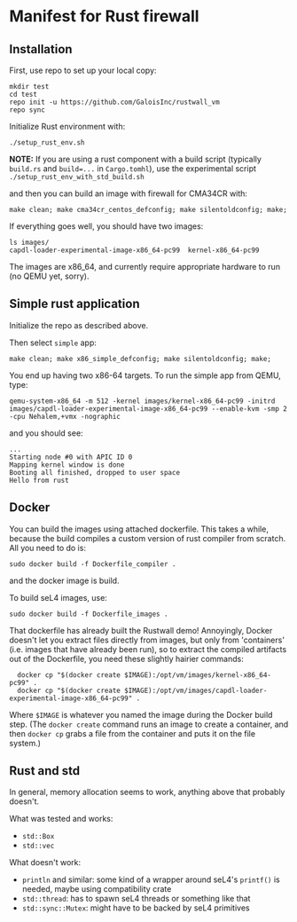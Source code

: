 # Manifest for Rust firewall

## Installation

First, use repo to set up your local copy:
```
mkdir test
cd test
repo init -u https://github.com/GaloisInc/rustwall_vm
repo sync
```

Initialize Rust environment with:
```
./setup_rust_env.sh
```

**NOTE:** If you are using a rust component with a build script (typically `build.rs` and `build=...` in `Cargo.tomhl`), use the experimental script `./setup_rust_env_with_std_build.sh`

and then you can build an image with firewall for CMA34CR with:

```
make clean; make cma34cr_centos_defconfig; make silentoldconfig; make;
```

If everything goes well, you should have two images:
```
ls images/
capdl-loader-experimental-image-x86_64-pc99  kernel-x86_64-pc99
```

The images are x86_64, and currently require appropriate hardware to run (no QEMU yet, sorry).

## Simple rust application
Initialize the repo as described above.

Then select `simple` app:
```
make clean; make x86_simple_defconfig; make silentoldconfig; make;
```

You end up having two x86-64 targets. To run the simple app from QEMU, type:

```
qemu-system-x86_64 -m 512 -kernel images/kernel-x86_64-pc99 -initrd images/capdl-loader-experimental-image-x86_64-pc99 --enable-kvm -smp 2 -cpu Nehalem,+vmx -nographic
```

and you should see:

```
...
Starting node #0 with APIC ID 0
Mapping kernel window is done
Booting all finished, dropped to user space
Hello from rust
```
## Docker
You can build the images using attached dockerfile. This takes a while, because the build compiles a custom
version of rust compiler from scratch. All you need to do is:
```
sudo docker build -f Dockerfile_compiler .
```
and the docker image is build. 


To build seL4 images, use:

```
sudo docker build -f Dockerfile_images .
```


That dockerfile has already built the Rustwall demo! Annoyingly,
Docker doesn't let you extract files directly from images, but only
from 'containers' (i.e. images that have already been run), so to
extract the compiled artifacts out of the Dockerfile, you need these
slightly hairier commands:

```
  docker cp "$(docker create $IMAGE):/opt/vm/images/kernel-x86_64-pc99" .
  docker cp "$(docker create $IMAGE):/opt/vm/images/capdl-loader-experimental-image-x86_64-pc99" .
```
Where `$IMAGE` is whatever you named the image during the Docker build
step. (The `docker create` command runs an image to create a
container, and then `docker cp` grabs a file from the container and
puts it on the file system.)

## Rust and std
In general, memory allocation seems to work, anything above that probably doesn't.

What was tested and works:
- `std::Box`
- `std::vec`

What doesn't work:
- `println` and similar: some kind of a wrapper around seL4's `printf()` is needed, maybe using compatibility crate
- `std::thread`: has to spawn seL4 threads or something like that
- `std::sync::Mutex`: might have to be backed by seL4 primitives
